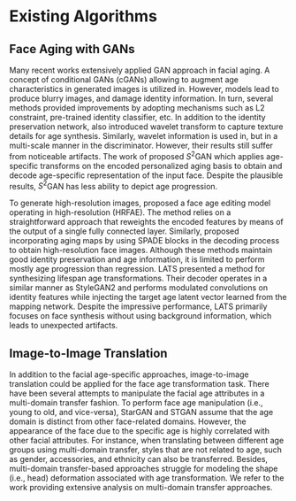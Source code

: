# Existing Algorithms

## Face Aging with GANs

Many recent works extensively applied GAN approach in facial aging. A concept of conditional GANs (cGANs) allowing to augment age characteristics in generated images is utilized in. However, models lead to produce blurry images, and damage identity information. In turn, several methods provided improvements by adopting mechanisms such as L2 constraint, pre-trained identity classifier, etc. In addition to the identity preservation network, also introduced wavelet transform to capture texture details for age synthesis. Similarly, wavelet information is used in, but in a multi-scale manner in the discriminator. However, their results still suffer from noticeable artifacts. The work of proposed $S^2$GAN which applies age-specific transforms on the encoded personalized aging basis to obtain and decode age-specific representation of the input face. Despite the plausible results, $S^2$GAN has less ability to depict age progression.

To generate high-resolution images, proposed a face age editing model operating in high-resolution (HRFAE). The method relies on a straightforward approach that reweights the encoded features by means of the output of a single fully connected layer. Similarly, proposed incorporating aging maps by using SPADE blocks in the decoding process to obtain high-resolution face images. Although these methods maintain good identity preservation and age information, it is limited to perform mostly age progression than regression. LATS presented a method for synthesizing lifespan age transformations. Their decoder operates in a similar manner as StyleGAN2 and performs modulated convolutions on identity features while injecting the target age latent vector learned from the mapping network. Despite the impressive performance, LATS primarily focuses on face synthesis without using background information, which leads to unexpected artifacts.

## Image-to-Image Translation

In addition to the facial age-specific approaches, image-to-image translation could be applied for the face age transformation task. There have been several attempts to manipulate the facial age attributes in a multi-domain transfer fashion. To perform face age manipulation (i.e., young to old, and vice-versa), StarGAN and STGAN assume that the age domain is distinct from other face-related domains. However, the appearance of the face due to the specific age is highly correlated with other facial attributes. For instance, when translating between different age groups using multi-domain transfer, styles that are not related to age, such as gender, accessories, and ethnicity can also be transferred. Besides, multi-domain transfer-based approaches struggle for modeling the shape (i.e., head) deformation associated with age transformation. We refer to the work providing extensive analysis on multi-domain transfer approaches.
